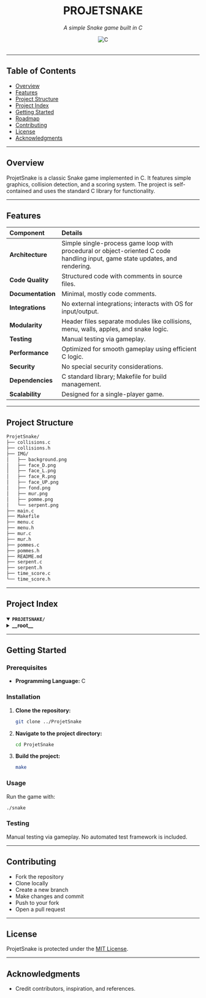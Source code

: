 <div id="top">

<!-- HEADER STYLE: CLASSIC -->

<div align="center">

# PROJETSNAKE

<em>A simple Snake game built in C</em>

<!-- BADGES -->

<img src="https://img.shields.io/badge/C-A8B9CC.svg?style=default&logo=C&logoColor=black" alt="C">

</div>
<br>

---

## Table of Contents

* [Overview](#overview)
* [Features](#features)
* [Project Structure](#project-structure)
* [Project Index](#project-index)
* [Getting Started](#getting-started)
* [Roadmap](#roadmap)
* [Contributing](#contributing)
* [License](#license)
* [Acknowledgments](#acknowledgments)

---

## Overview

ProjetSnake is a classic Snake game implemented in C. It features simple graphics, collision detection, and a scoring system. The project is self-contained and uses the standard C library for functionality.

---

## Features

| Component         | Details                                                                                                                      |
| :---------------- | :--------------------------------------------------------------------------------------------------------------------------- |
| **Architecture**  | Simple single-process game loop with procedural or object-oriented C code handling input, game state updates, and rendering. |
| **Code Quality**  | Structured code with comments in source files.                                                                               |
| **Documentation** | Minimal, mostly code comments.                                                                                               |
| **Integrations**  | No external integrations; interacts with OS for input/output.                                                                |
| **Modularity**    | Header files separate modules like collisions, menu, walls, apples, and snake logic.                                         |
| **Testing**       | Manual testing via gameplay.                                                                                                 |
| **Performance**   | Optimized for smooth gameplay using efficient C logic.                                                                       |
| **Security**      | No special security considerations.                                                                                          |
| **Dependencies**  | C standard library; Makefile for build management.                                                                           |
| **Scalability**   | Designed for a single-player game.                                                                                           |

---

## Project Structure

```sh
ProjetSnake/
├── collisions.c
├── collisions.h
├── IMG/
│   ├── background.png
│   ├── face_D.png
│   ├── face_L.png
│   ├── face_R.png
│   ├── face_UP.png
│   ├── fond.png
│   ├── mur.png
│   ├── pomme.png
│   └── serpent.png
├── main.c
├── Makefile
├── menu.c
├── menu.h
├── mur.c
├── mur.h
├── pommes.c
├── pommes.h
├── README.md
├── serpent.c
├── serpent.h
├── time_score.c
└── time_score.h
```

---

## Project Index

<details open>
	<summary><b><code>PROJETSNAKE/</code></b></summary>
	<details>
		<summary><b>__root__</b></summary>
		<blockquote>
			<table>
				<thead>
					<tr>
						<th>File Name</th>
						<th>Summary</th>
					</tr>
				</thead>
				<tbody>
					<tr><td><b>collisions.c</b></td><td>Handles collision detection between objects and screen boundaries to maintain game integrity.</td></tr>
					<tr><td><b>collisions.h</b></td><td>Declares wall collision detection functions ensuring objects remain within game limits.</td></tr>
					<tr><td><b>main.c</b></td><td>Core game loop: initializes graphics, handles gameplay logic, updates score and time, and terminates the program.</td></tr>
					<tr><td><b>Makefile</b></td><td>Builds the executable and manages compilation of all modules, dependencies, and cleanup.</td></tr>
					<tr><td><b>menu.c</b></td><td>Displays the game menu and manages user interactions with options like “Play” and “Quit”.</td></tr>
					<tr><td><b>menu.h</b></td><td>Declares menu-related functions, including <code>AfficherMenu</code> for displaying and handling menu options.</td></tr>
					<tr><td><b>mur.c</b></td><td>Creates and renders wall segments; checks collisions between the snake and walls.</td></tr>
					<tr><td><b>mur.h</b></td><td>Declares wall-related functions for collision detection and wall management.</td></tr>
					<tr><td><b>pommes.c</b></td><td>Generates apple positions, handles collisions with the snake, and respawns apples when eaten.</td></tr>
					<tr><td><b>pommes.h</b></td><td>Declares functions for apple management, positioning, and collision detection.</td></tr>
					<tr><td><b>serpent.c</b></td><td>Implements snake initialization, movement, input handling, and rendering.</td></tr>
					<tr><td><b>serpent.h</b></td><td>Declares functions and structures for snake state and movement logic.</td></tr>
					<tr><td><b>time_score.c</b></td><td>Tracks and displays elapsed time and current score during gameplay.</td></tr>
					<tr><td><b>time_score.h</b></td><td>Declares timing and scoring functions used across the game.</td></tr>
				</tbody>
			</table>
		</blockquote>
	</details>
</details>

---

## Getting Started

### Prerequisites

* **Programming Language:** C

### Installation

1. **Clone the repository:**

   ```sh
   git clone ../ProjetSnake
   ```

2. **Navigate to the project directory:**

   ```sh
   cd ProjetSnake
   ```

3. **Build the project:**

   ```sh
   make
   ```

### Usage

Run the game with:

```sh
./snake
```

### Testing

Manual testing via gameplay. No automated test framework is included.

---

## Contributing

* Fork the repository  
* Clone locally  
* Create a new branch  
* Make changes and commit  
* Push to your fork  
* Open a pull request  

---

## License

ProjetSnake is protected under the [MIT License](https://choosealicense.com/licenses/mit/).

---

## Acknowledgments

* Credit contributors, inspiration, and references.
